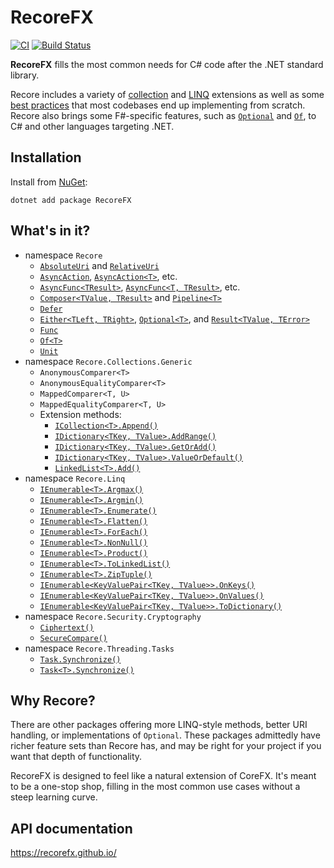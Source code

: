 # RecoreFX

[![CI](https://github.com/brcrista/RecoreFX/workflows/CI/badge.svg)](https://github.com/recorefx/RecoreFX/actions?query=workflow%3ACI)
[![Build Status](https://dev.azure.com/briancristante/RecoreFX/_apis/build/status/RecoreFX?branchName=master)](https://dev.azure.com/briancristante/RecoreFX/_build/latest?definitionId=11&branchName=master)

**RecoreFX** fills the most common needs for C# code after the .NET standard library.

Recore includes a variety of [collection](src/Recore.Collections.Generic) and [LINQ](src/Recore.Linq) extensions as well as some [best practices](src/Recore.Security.Cryptography/SecureCompare.cs) that most codebases end up implementing from scratch.
Recore also brings some F#-specific features, such as [`Optional`](src/Recore/Optional.cs) and [`Of`](src/Recore/Of.cs), to C# and other languages targeting .NET.

## Installation

Install from [NuGet](https://www.nuget.org/packages/RecoreFX/):

```
dotnet add package RecoreFX
```

## What's in it?

* namespace `Recore`
    - [`AbsoluteUri`]() and [`RelativeUri`]()
    - [`AsyncAction`](), [`AsyncAction<T>`](), etc.
    - [`AsyncFunc<TResult>`](), [`AsyncFunc<T, TResult>`](), etc.
    - [`Composer<TValue, TResult>`]() and [`Pipeline<T>`]()
    - [`Defer`]()
    - [`Either<TLeft, TRight>`](), [`Optional<T>`](), and [`Result<TValue, TError>`]()
    - [`Func`]()
    - [`Of<T>`]()
    - [`Unit`]()
* namespace `Recore.Collections.Generic`
    - `AnonymousComparer<T>`
    - `AnonymousEqualityComparer<T>`
    - `MappedComparer<T, U>`
    - `MappedEqualityComparer<T, U>`
    - Extension methods:
        - [`ICollection<T>.Append()`]()
        - [`IDictionary<TKey, TValue>.AddRange()`]()
        - [`IDictionary<TKey, TValue>.GetOrAdd()`]()
        - [`IDictionary<TKey, TValue>.ValueOrDefault()`]()
        - [`LinkedList<T>.Add()`]()
* namespace `Recore.Linq`
    - [`IEnumerable<T>.Argmax()`]()
    - [`IEnumerable<T>.Argmin()`]()
    - [`IEnumerable<T>.Enumerate()`]()
    - [`IEnumerable<T>.Flatten()`]()
    - [`IEnumerable<T>.ForEach()`]()
    - [`IEnumerable<T>.NonNull()`]()
    - [`IEnumerable<T>.Product()`]()
    - [`IEnumerable<T>.ToLinkedList()`]()
    - [`IEnumerable<T>.ZipTuple()`]()
    - [`IEnumerable<KeyValuePair<TKey, TValue>>.OnKeys()`]()
    - [`IEnumerable<KeyValuePair<TKey, TValue>>.OnValues()`]()
    - [`IEnumerable<KeyValuePair<TKey, TValue>>.ToDictionary()`]()
* namespace `Recore.Security.Cryptography`
    - [`Ciphertext()`]()
    - [`SecureCompare()`]()
* namespace `Recore.Threading.Tasks`
    - [`Task.Synchronize()`]()
    - [`Task<T>.Synchronize()`]()


## Why Recore?

There are other packages offering more LINQ-style methods, better URI handling, or implementations of `Optional`.
These packages admittedly have richer feature sets than Recore has, and may be right for your project if you want that depth of functionality.

RecoreFX is designed to feel like a natural extension of CoreFX.
It's meant to be a one-stop shop, filling in the most common use cases without a steep learning curve.

## API documentation

<https://recorefx.github.io/>
